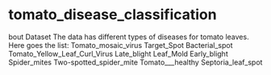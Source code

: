 # tomato_disease_classification
bout Dataset The data has different types of diseases for tomato leaves. Here goes the list:  Tomato_mosaic_virus Target_Spot Bacterial_spot Tomato_Yellow_Leaf_Curl_Virus Late_blight Leaf_Mold Early_blight Spider_mites Two-spotted_spider_mite Tomato___healthy Septoria_leaf_spot
